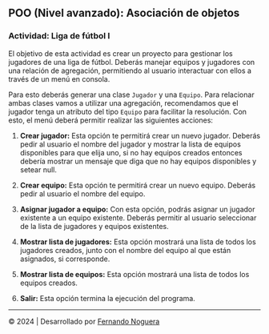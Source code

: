 ## POO (Nivel avanzado): Asociación de objetos

### Actividad: Liga de fútbol I

El objetivo de esta actividad es crear un proyecto para  gestionar los jugadores de una liga de fútbol. Deberás manejar equipos y jugadores con una relación de agregación, permitiendo al usuario interactuar con ellos a través de un menú en consola.

Para esto deberás generar una clase `Jugador` y una `Equipo`. Para relacionar ambas clases vamos a utilizar una agregación, recomendamos que el jugador tenga un atributo del tipo `Equipo` para facilitar la resolución. Con esto, el menú deberá permitir realizar las siguientes acciones:

1. **Crear jugador:** Esta opción te permitirá crear un nuevo jugador. Deberás pedir al usuario el nombre del jugador y mostrar la lista de equipos disponibles para que elija uno, si no hay equipos creados entonces debería mostrar un mensaje que diga que no hay equipos disponibles y setear null.

2. **Crear equipo:** Esta opción te permitirá crear un nuevo equipo. Deberás pedir al usuario el nombre del equipo.

3. **Asignar jugador a equipo:** Con esta opción, podrás asignar un jugador existente a un equipo existente. Deberás permitir al usuario seleccionar de la lista de jugadores y equipos existentes.

4. **Mostrar lista de jugadores:** Esta opción mostrará una lista de todos los jugadores creados, junto con el nombre del equipo al que están asignados, si corresponde.

5. **Mostrar lista de equipos:** Esta opción mostrará una lista de todos los equipos creados.

6. **Salir:** Esta opción termina la ejecución del programa.

---

© 2024 | Desarrollado por [Fernando Noguera](https://www.linkedin.com/in/jfnoguerab/)